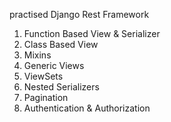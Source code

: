 practised Django Rest Framework

1. Function Based View & Serializer
2. Class Based View
3. Mixins
4. Generic Views
5. ViewSets
6. Nested Serializers
7. Pagination
8. Authentication & Authorization

